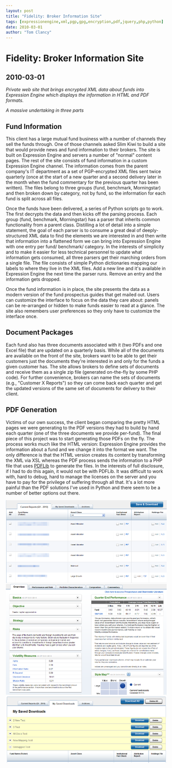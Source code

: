 ```yaml
---
layout: post
title: "Fidelity: Broker Information Site"
tags: [expressionengine,xml,pgp,gpg,encryption,pdf,jquery,php,python]
date: 2010-03-01
author: "Tom Clancy"
---
```


# Fidelity: Broker Information Site

## 2010-03-01

_Private web site that brings encrypted XML data about funds into Expression Engine which displays the information in HTML and PDF formats._

<p><em>A massive undertaking in three parts</em></p>
<h2>Fund Information</h2>
<p>This client has a large mutual fund business with a number of channels they sell the funds through. One of those channels asked Slim Kiwi to build a site that would provide news and fund information to their brokers. The site is built on Expression Engine and servers a number of "normal" content pages. The rest of the site consists of fund information in a custom Expression Engine channel. The information comes from the parent company's IT department as a set of PGP-encrypted XML files sent twice quarterly (once at the start of a new quarter and a second delivery later in the month when the fund commentary for the previous quarter has been written). The files belong to three groups (fund, benchmark, Morningstar) and then broken down by category, not by fund, so the information for each fund is split across all files.&nbsp;</p>
<p>Once the funds have been delivered, a series of Python scripts go to work. The first decrypts the data and then kicks off the parsing process. Each group (fund, benchmark, Morningstar) has a parser that inherits common functionality from a parent class. Distilling a lot of detail into a simple statement, the goal of each parser is to consume a great deal of deeply-structured XML data to find the elements we are interested in and then write that information into a flattened form we can bring into Expression Engine with one entry per fund/ benchmark/ category. In the interests of simplicity and to make it easier for less technical personnel to update what information gets consumed, all three parsers get their marching orders from a single file. The file consists of simple Python dictionaries mapping our labels to where they live in the XML files. Add a new line and it's available in Expression Engine the next time the parser runs. Remove an entry and the information gets dropped.</p>
<p>Once the fund information is in place, the site presents the data as a modern version of the fund prospectus guides that get mailed out. Users can customize the interface to focus on the data they care about: panels can be re-arranged or hidden to make funds easier to read at a glance. The site also remembers user preferences so they only have to customize the interface once.</p>
<h2>Document Packages</h2>
<p>Each fund also has three documents associated with it (two PDFs and one Excel file) that are updated on a quarterly basis. While all of the documents are available on the front of the site, brokers want to be able to get their customers just the documents they're interested in and only for the funds a given customer has. The site allows brokers to define sets of documents and receive them as a single zip file (generated on-the-fly by some PHP code). For further convenience, brokers can name the sets of documents (e.g., "Customer X Reports") so they can come back each quarter and get the updated versions of the same set of documents for delivery to their client.</p>
<h2>PDF Generation</h2>
<p>Victims of our own success, the client began comparing the pretty HTML pages we were generating to the PDF versions they had to build by hand each quarter (one of the three documents we provide per-fund). The final piece of this project was to start generating those PDFs on the fly. The process works much like the HTML version: Expression Engine provides the information about a fund and we change it into the format we want. The only difference is that the HTML version creates its content by transforming the XML via XSL whereas the PDF process sends the information to a PHP file that uses <a href="http://www.pdflib.com/" target="_blank">PDFLib</a> to generate the files. In the interests of full disclosure, if I had to do this again, it would not be with PDFLib. It was difficult to work with, hard to debug, hard to manage the licenses on the server and you have to pay for the privilege of suffering through all that. It's a lot more painful than the PDF solutions I've used in Python and there seem to be a number of better options out there.</p><img src="/assets/portfolio/fund-matrix.png" alt="Fund Matrix Overview "matrix" of funds and their related documents" />
<img src="/assets/portfolio/fund-detail.png" alt="Fund Detail One of the five screens of fund data, showing the ability to collapse and re-arrange panels" />
<img src="/assets/portfolio/fund-downloads.png" alt="Saved Downloads The "shopping cart" of saved zip file collections. Please note the brilliant and original names I use during testing." />


